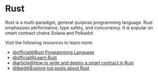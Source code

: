 # Rust

Rust is a multi-paradigm, general-purpose programming language. Rust emphasizes performance, type safety, and concurrency. It is popular on smart contract chains Solana and Polkadot.

Visit the following resources to learn more:

- [@official@Rust Programming Language](https://www.rust-lang.org/)
- [@official@Learn Rust](https://www.rust-lang.org/learn)
- [@article@How to write and deploy a smart contract in Rust](https://docs.near.org/tutorials/nfts/introduction)
- [@feed@Explore top posts about Rust](https://app.daily.dev/tags/rust?ref=roadmapsh)
